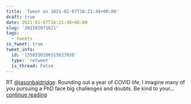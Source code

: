 ```yaml
---
title: 'Tweet on 2021-02-07T16:21:48+00:00'
draft: true
date: 2021-02-07T16:21:48+00:00
slug: '202102071621'
tags:
  - tweets
is_tweet: true
tweet_info:
  id: '1358330106515623936'
  type: 'retweet'
  is_thread: False
---
```




RT [@jasonbaldridge](https://x.com/jasonbaldridge): Rounding out a year of COVID life, I imagine many of you pursuing a PhD face big challenges and doubts. Be kind to your… [continue reading](https://x.com/sytelus/status/1358330106515623936)
